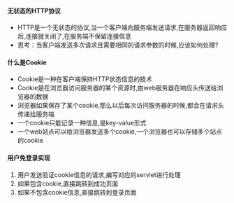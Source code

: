 #### 无状态的HTTP协议
* HTTP是一个无状态的协议,当一个客户端向服务端发送请求,在服务器返回响应后,连接就关闭了,在服务端不保留连接信息
* 思考：当客户端发送多次请求且需要相同的请求参数的时候,应该如何处理?
#### 什么是Cookie
* Cookie是一种在客户端保持HTTP状态信息的技术
* Cookie是在浏览器访问服务器的某个资源时,由web服务器在响应头传送给浏览器的数据
* 浏览器如果保存了某个cookie,那么以后每次访问服务器的时候,都会在请求头传递给服务端
* 一个cookie只能记录一种信息,是key-value形式
* 一个web站点可以给浏览器发送多个cookie,一个浏览器也可以存储多个站点的cookie
#### 用户免登录实现
1. 用户发送验证cookie信息的请求,编写对应的servlet进行处理
2. 如果包含cookie,直接跳转到成功页面
3. 如果不包含cookie信息,直接跳转到登录页面